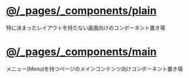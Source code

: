 # [@/_pages/_components/plain](./plain)
特に決まったレイアウトを持たない画面向けのコンポーネント置き場

# [@/_pages/_components/main](./main)
メニュー(Menu)を持つページのメインコンテンツ向けコンポーネント置き場


